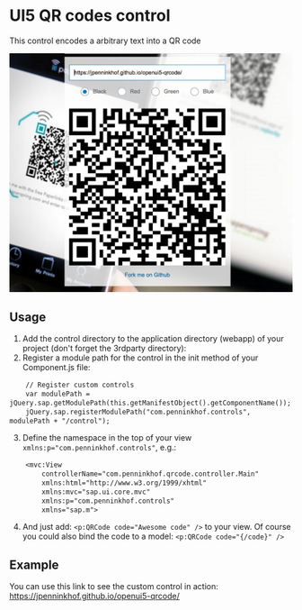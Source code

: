 # UI5 QR codes control

This control encodes a arbitrary text into a QR code

![Screenshot of QR code control](demo/images/screenshot.png)

## Usage

1. Add the control directory to the application directory (webapp) of your project (don't forget the 3rdparty directory):
2. Register a module path for the control in the init method of your Component.js file:

```
    // Register custom controls
    var modulePath = jQuery.sap.getModulePath(this.getManifestObject().getComponentName());
    jQuery.sap.registerModulePath("com.penninkhof.controls", modulePath + "/control");
```

3. Define the namespace in the top of your view `xmlns:p="com.penninkhof.controls"`, e.g.:

```
    <mvc:View
	    controllerName="com.penninkhof.qrcode.controller.Main"
	    xmlns:html="http://www.w3.org/1999/xhtml"
	    xmlns:mvc="sap.ui.core.mvc"
	    xmlns:p="com.penninkhof.controls"
	    xmlns="sap.m">
```

4. And just add: `<p:QRCode code="Awesome code" />` to your view. Of course you could also bind the code to a model: `<p:QRCode code="{/code}" />`

## Example

You can use this link to see the custom control in action: https://jpenninkhof.github.io/openui5-qrcode/
